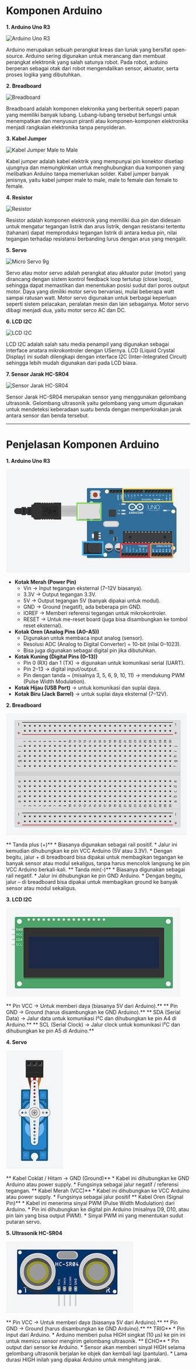 # Komponen Arduino

**1. Arduino Uno R3**

![Arduino Uno R3](https://cdn.pixabay.com/photo/2014/09/10/23/44/integrated-circuit-441289_1280.jpg)

Arduino merupakan sebuah perangkat kreas dan lunak yang bersifat open-source. Arduino sering digunakan untuk merancang dan membuat perangkat elektronik yang salah satunya robot. Pada robot, arduino berperan sebagai otak dari robot mengendalikan sensor, aktuator, serta proses logika yang dibutuhkan.

**2. Breadboard**

![Breadboard](https://cdn-shop.adafruit.com/970x728/4539-03.jpg)

Breadboard adalah komponen elekronika yang berbentuk seperti papan yang memiliki banyak lubang. Lubang-lubang tersebut berfungsi untuk menempatkan dan menyusun piranti atau komponen-komponen elektronika menjadi rangkaian elektronika tanpa penyolderan.

**3. Kabel Jumper**

![Kabel Jumper Male to Male](https://blogger.googleusercontent.com/img/b/R29vZ2xl/AVvXsEj0WwBXz4eA8hSjtPsSaFB5rT6FIj2NZbC1xKpTKa38czXK61tjwFuCH7xxdRUAdVzU8Uqx2_f9BHsmJzYNFdLtvG_JuLzjDNs95f0x2LE8T3P5SGU3-il_OntZb9eK-_LiZhD7Ro0V9AlLDKJjHsqhZlhX6NJNiAlNFA-vqe-NjQIMU2vGDYcI8-Jg/s500/male%20to%20male.jpg)

Kabel jumper adalah kabel elektrik yang mempunyai pin konektor disetiap ujungnya dan memungkinkan untuk menghubungkan dua komponen yang melibatkan Arduino tanpa memerlukan solder. Kabel jumper banyak jenisnya, yaitu kabel jumper male to male, male to female dan female to female.

**4. Resistor**

![Resistor](https://blogger.googleusercontent.com/img/b/R29vZ2xl/AVvXsEgYgswCAN-MaOYNtnACfDuSMjKNCeyH6V1QEZJrvkHbpe6d8Zo567COM2JRfeDg-v3jyGSDEOV1FQe4ipOsIp3nF7c4fCShcQuKymg_8M_2W7Zh-cTvPUmeXkWhkFV2DBnmymmJtcM_Bt0/w320-h224/Electronic-Axial-Lead-Resistors-Array+%2528FILEminimizer%2529.jpg)

Resistor adalah komponen elektronik yang memiliki dua pin dan didesain untuk mengatur tegangan listrik dan arus listrik, dengan resistansi tertentu (tahanan) dapat memproduksi tegangan listrik di antara kedua pin, nilai tegangan terhadap resistansi berbanding lurus dengan arus yang mengalir.

**5. Servo**

![Micro Servo 9g](https://planetheli.com/image/cache/catalog/Product/Servo/SG-90-SG90-9g-Mirco-Servos-For-Futaba-Hitec-RC-2-800x500-0.JPG)

Servo atau motor servo adalah perangkat atau aktuator putar (motor) yang dirancang dengan sistem kontrol feedback loop tertutup (close loop), sehingga dapat memastikan dan menentukan posisi sudut dari poros output motor. Daya yang dimiliki motor servo bervariasi, mulai beberapa watt sampai ratusan watt. Motor servo digunakan untuk berbagai keperluan seperti sistem pelacakan, peralatan mesin dan lain sebagainya. Motor servo dibagi menjadi dua, yaitu motor serco AC dan DC. 

**6. LCD I2C**

![LCD I2C](https://blogger.googleusercontent.com/img/b/R29vZ2xl/AVvXsEh0rOsbnPj25SIX2N0B25BVcKMiaDFOgfVN6aSN2wPXiSAXC7UiuJV2B8CDYTT4C2XsoGSTIs1xY2wpEgwu08uXUwh7OcUjtaGDTuh1JiXnBXP9IalmmxUf2Z68xSZrRjmg8tX72CD1GZ5o/s320/8119219_b2f5dd90-e31c-4945-b529-1b408c0f3142_640_572%2527%2527.jpg)

LCD I2C adalah salah satu media penampil yang digunakan sebagai interface anatara mikrokontroler dengan USernya. LCD (Liquid Crystal Display) ini sudah dilengkapi dengan interface I2C (Inter-Integrated Circuit) sehingga lebih mudah digunakan dari pada LCD biasa.

**7. Sensor Jarak HC-SR04**

![Sensor Jarak HC-SR04](https://blogger.googleusercontent.com/img/b/R29vZ2xl/AVvXsEh7FTK0RCMiMrBNrnh19Clw1AtqnYTH9Vbm-hK4e0lEVcwKkBpzK0Al0kFypdSzfpGphlkS1e_N7qKouM9pKzQeG744OCyoEyQUmp5sgK3lfP0SIfjxOHAzspNfH8tGry-qsGrFcW1Wbg0tnXrzKs3SJZkg6XVqy2ulMZ5ZVVPI5uPKKCUOCTC6bkKa/s16000/ultrasonic.jpg)

Sensor Jarak HC-SR04 merupakan sensor yang menggunakan gelombang ultrasonik. Gelombang ultrasonik yaitu gelombang yang umum digunakan untuk mendeteksi keberadaan suatu benda dengan memperkirakan jarak antara sensor dan benda tersebut.

---

# Penjelasan Komponen Arduino

**1. Arduino Uno R3**

![Arduino UNO R3](Images/arduino_edit.png)

* **Kotak Merah (Power Pin)**
    * Vin → Input tegangan eksternal (7–12V biasanya).
    * 3.3V → Output tegangan 3.3V.
    * 5V → Output tegangan 5V (banyak dipakai untuk modul).
    * GND → Ground (negatif), ada beberapa pin GND.
    * IOREF → Memberi referensi tegangan untuk mikrokontroler.
    * RESET → Untuk me-reset board (juga bisa disambungkan ke tombol reset eksternal).
* **Kotak Oren (Analog Pins (A0–A5))**
    * Digunakan untuk membaca input analog (sensor).
    * Resolusi ADC (Analog to Digital Converter) = 10-bit (nilai 0–1023).
    * Bisa juga digunakan sebagai digital pin jika dibutuhkan.
* **Kotak Kuning (Digital Pins (0–13))**
    * Pin 0 (RX) dan 1 (TX) → digunakan untuk komunikasi serial (UART).
    * Pin 2–13 → digital input/output.
    * Pin dengan tanda ~ (misalnya 3, 5, 6, 9, 10, 11) → mendukung PWM (Pulse Width Modulation).
* **Kotak Hijau (USB Port)**
     → untuk komunikasi dan suplai daya.
* **Kotak Biru (Jack Barrel)**
     → untuk suplai daya eksternal (7–12V).

**2. Breadboard**

![Breadboard](Images/Breadboard.png)

** Tanda plus (+)**
    * Biasanya digunakan sebagai rail positif.
    * Jalur ini kemudian dihubungkan ke pin VCC Arduino (5V atau 3.3V).
    * Dengan begitu, jalur + di breadboard bisa dipakai untuk membagikan tegangan ke banyak sensor atau modul sekaligus, tanpa harus mencolok langsung ke pin VCC Arduino berkali-kali.
** Tanda min(-)**
    * Biasanya digunakan sebagai rail negatif.
    * Jalur ini dihubungkan ke pin GND Arduino.
    * Dengan begitu, jalur – di breadboard bisa dipakai untuk membagikan ground ke banyak sensor atau modul sekaligus.


**3. LCD I2C**

![LCD I2C](Images/LCD_I2C.png)

** Pin VCC → Untuk memberi daya (biasanya 5V dari Arduino).**
** Pin GND → Ground (harus disambungkan ke GND Arduino).**
** SDA (Serial Data) → Jalur data untuk komunikasi I²C dan dihubungkan ke pin A4 di Arduino.**
** SCL (Serial Clock) → Jalur clock untuk komunikasi I²C dan dihubungkan ke pin A5 di Arduino.**

**4. Servo**

![Servo](Images/Servo.png)

** Kabel Coklat / Hitam → GND (Ground)**
    * Kabel ini dihubungkan ke GND Arduino atau power supply.
    * Fungsinya sebagai jalur negatif / referensi tegangan.
** Kabel Merah (VCC)**
    * Kabel ini dihubungkan ke VCC Arduino atau power supply.
    * Fungsinya sebagai jalur positif
** Kabel Oren (Signal Pin)**
    * Kabel ini menerima sinyal PWM (Pulse Width Modulation) dari Arduino.
    * Pin ini dihubungkan ke digital pin Arduino (misalnya D9, D10, atau pin lain yang bisa output PWM).
    * Sinyal PWM ini yang menentukan sudut putaran servo.

**5. Ultrasonik HC-SR04**

![HC-SR04](Images/Ultrasonik-HC-SR04.png)

** Pin VCC → Untuk memberi daya (biasanya 5V dari Arduino).**
** Pin GND → Ground (harus disambungkan ke GND Arduino).**
** TRIG**
    * Pin input dari Arduino.
    * Arduino memberi pulsa HIGH singkat (10 µs) ke pin ini untuk memicu sensor mengirim gelombang ultrasonik.
** ECHO**
    * Pin output dari sensor ke Arduino.
    * Sensor akan memberi sinyal HIGH selama gelombang ultrasonik berjalan ke objek dan kembali lagi (pantulan).
    * Lama durasi HIGH inilah yang dipakai Arduino untuk menghitung jarak.